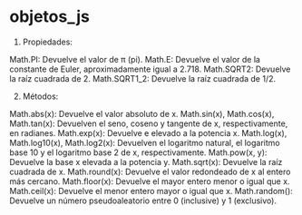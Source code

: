 # objetos_js

1. Propiedades:

Math.PI: Devuelve el valor de π (pi).
Math.E: Devuelve el valor de la constante de Euler, aproximadamente igual a 2.718.
Math.SQRT2: Devuelve la raíz cuadrada de 2.
Math.SQRT1_2: Devuelve la raíz cuadrada de 1/2.


2. Métodos:

Math.abs(x): Devuelve el valor absoluto de x.
Math.sin(x), Math.cos(x), Math.tan(x): Devuelven el seno, coseno y tangente de x, respectivamente, en radianes.
Math.exp(x): Devuelve e elevado a la potencia x.
Math.log(x), Math.log10(x), Math.log2(x): Devuelven el logaritmo natural, el logaritmo base 10 y el logaritmo base 2 de x, respectivamente.
Math.pow(x, y): Devuelve la base x elevada a la potencia y.
Math.sqrt(x): Devuelve la raíz cuadrada de x.
Math.round(x): Devuelve el valor redondeado de x al entero más cercano.
Math.floor(x): Devuelve el mayor entero menor o igual que x.
Math.ceil(x): Devuelve el menor entero mayor o igual que x.
Math.random(): Devuelve un número pseudoaleatorio entre 0 (inclusive) y 1 (exclusivo).